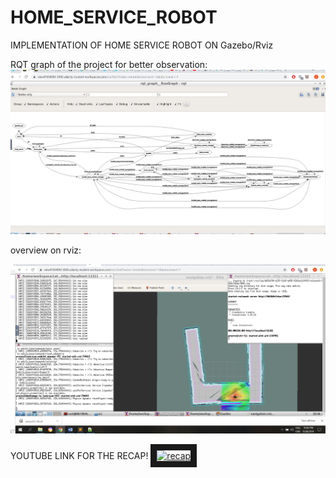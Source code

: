 # HOME_SERVICE_ROBOT
 IMPLEMENTATION OF HOME SERVICE ROBOT ON Gazebo/Rviz

RQT graph of the project for better observation:
![](IMAGES/rqt.png)

overview on rviz:

![](IMAGES/robot.png)

YOUTUBE LINK FOR THE RECAP!
<a href="http://www.youtube.com/watch?feature=player_embedded&v=i4_W6hlHcJc
" target="_blank"><img src="http://img.youtube.com/vi/i4_W6hlHcJc/0.jpg" 
alt="recap" width="240" height="180" border="10" /></a>
